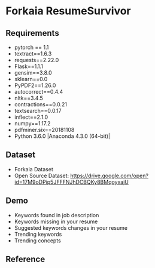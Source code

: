 # Forkaia ResumeSurvivor

## Requirements

* pytorch == 1.1
* textract==1.6.3
* requests==2.22.0
* Flask==1.1.1
* gensim==3.8.0
* sklearn==0.0
* PyPDF2==1.26.0
* autocorrect==0.4.4
* nltk==3.4.5
* contractions==0.0.21
* textsearch==0.0.17
* inflect==2.1.0
* numpy==1.17.2
* pdfminer.six==20181108
* Python 3.6.0 |Anaconda 4.3.0 (64-bit)|

## Dataset
* Forkaia Dataset
* Open Source Dataset: https://drive.google.com/open?id=17M9oDPip5JFFFNJhDCBQKy8BMqoyxajU

## Demo
* Keywords found in job description
* Keywords missing in your resume
* Suggested keywords changes in your resume
* Trending keywords
* Trending concepts


## Reference

